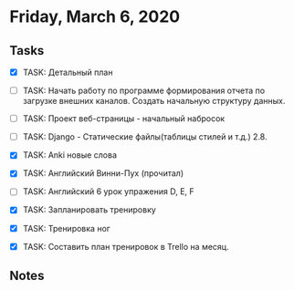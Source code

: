 # Friday, March 6, 2020

## Tasks
- [x] TASK: Детальный план

- [ ] TASK: Начать работу по программе формирования отчета по загрузке внешних каналов. Создать начальную структуру данных.

- [ ] TASK: Проект веб-страницы - начальный набросок
- [ ] TASK: Django - Cтатические файлы(таблицы стилей и т.д.) 2.8.

- [x] TASK: Anki новые слова
- [x] TASK: Aнглийский Винни-Пух (прочитал)
- [ ] TASK: Aнглийский 6 урок упражения D, E, F

- [x] TASK: Запланировать тренировку
- [x] TASK: Тренировка ног
- [x] TASK: Составить план тренировок в Trello на месяц.


## Notes

